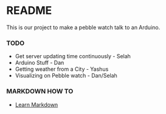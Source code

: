 # README #

This is our project to make a pebble watch talk to an Arduino.

### TODO ###

* Get server updating time continuously - Selah
* Arduino Stuff - Dan
* Getting weather from a City - Yashus
* Visualizing on Pebble watch - Dan/Selah


### MARKDOWN HOW TO ###
* [Learn Markdown](https://bitbucket.org/tutorials/markdowndemo)